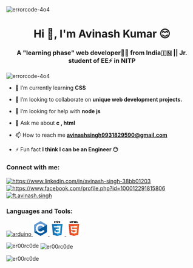 <img align="centre" alt="errorcode-4o4" src="https://drive.google.com/file/d/13lp_KzbPL53jLaLPYYo1_lADN9e-rMq0/view?usp=drivesdk ">
<h1 align="center">Hi 👋, I'm Avinash Kumar 😊</h1>
<h3 align="center">A "learning phase" web developer👨‍💻 from India🇮🇳 || Jr. student of EE⚡ in NITP</h3>

<p align="left"> <img src="https://komarev.com/ghpvc/?username=errorcode-4o4&label=Profile%20views&color=0e75b6&style=flat" alt="errorcode-4o4" /> </p>

- 🌱 I’m currently learning **CSS**

- 👯 I’m looking to collaborate on **unique web development projects.**

- 🤝 I’m looking for help with **node js**

- 💬 Ask me about **c , html**

- 📫 How to reach me **avinashsingh9931829590@gmail.com**

- ⚡ Fun fact **I think I can be an Engineer 😶**

<h3 align="left">Connect with me:</h3>
<p align="left">
<a href="https://linkedin.com/in/https://www.linkedin.com/in/avinash-singh-38bb01203" target="blank"><img align="center" src="https://raw.githubusercontent.com/rahuldkjain/github-profile-readme-generator/master/src/images/icons/Social/linked-in-alt.svg" alt="https://www.linkedin.com/in/avinash-singh-38bb01203" height="30" width="40" /></a>
<a href="https://fb.com/https://www.facebook.com/profile.php?id=100012291815806" target="blank"><img align="center" src="https://raw.githubusercontent.com/rahuldkjain/github-profile-readme-generator/master/src/images/icons/Social/facebook.svg" alt="https://www.facebook.com/profile.php?id=100012291815806" height="30" width="40" /></a>
<a href="https://instagram.com/ft.avinash.singh" target="blank"><img align="center" src="https://raw.githubusercontent.com/rahuldkjain/github-profile-readme-generator/master/src/images/icons/Social/instagram.svg" alt="ft.avinash.singh" height="30" width="40" /></a>
</p>

<h3 align="left">Languages and Tools:</h3>
<p align="left"> <a href="https://www.arduino.cc/" target="_blank"> <img src="https://cdn.worldvectorlogo.com/logos/arduino-1.svg" alt="arduino" width="40" height="40"/> </a> <a href="https://www.cprogramming.com/" target="_blank"> <img src="https://raw.githubusercontent.com/devicons/devicon/master/icons/c/c-original.svg" alt="c" width="40" height="40"/> </a> <a href="https://www.w3schools.com/css/" target="_blank"> <img src="https://raw.githubusercontent.com/devicons/devicon/master/icons/css3/css3-original-wordmark.svg" alt="css3" width="40" height="40"/> </a> <a href="https://www.w3.org/html/" target="_blank"> <img src="https://raw.githubusercontent.com/devicons/devicon/master/icons/html5/html5-original-wordmark.svg" alt="html5" width="40" height="40"/> </a> </p>

<p><img align="left" src="https://github-readme-stats.vercel.app/api/top-langs?username=errorcode-4o4&show_icons=true&locale=en&layout=compact" alt="er00rc0de" /></p>

<p>&nbsp;<img align="center" src="https://github-readme-stats.vercel.app/api?username=er00rc0de&show_icons=true&locale=en" alt="er00rc0de" /></p>

<p><img align="center" src="https://github-readme-streak-stats.herokuapp.com/?user=errorcode-4o4&" alt="er00rc0de" /></p>
